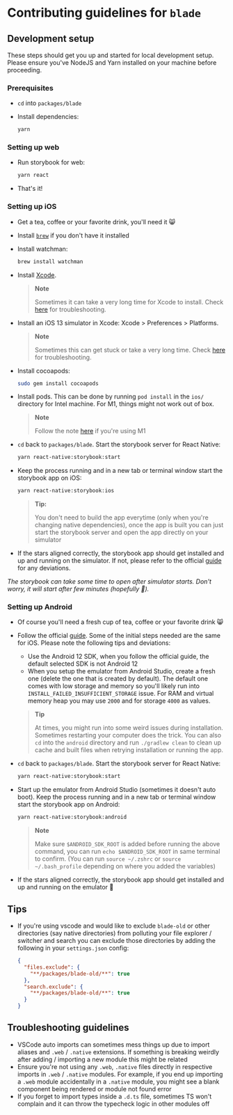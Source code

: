 # Contributing guidelines for `blade`

## Development setup

These steps should get you up and started for local development setup. Please ensure you've NodeJS and Yarn installed on your machine before proceeding.

### Prerequisites

- `cd` into `packages/blade`

- Install dependencies:

  ```sh
  yarn
  ```

### Setting up web

- Run storybook for web:

  ```sh
  yarn react
  ```

- That's it!

### Setting up iOS

- Get a tea, coffee or your favorite drink, you'll need it 😸

- Install [`brew`](https://brew.sh/) if you don't have it installed

- Install watchman:

  ```sh
  brew install watchman
  ```

- Install [Xcode](https://reactnative.dev/docs/environment-setup#xcode).

  > **Note**
  >
  > Sometimes it can take a very long time for Xcode to install. Check [here](https://apple.stackexchange.com/questions/427640/mac-app-store-xcode-download-stuck-at-installing) for troubleshooting.

- Install an iOS 13 simulator in Xcode: Xcode > Preferences > Platforms.

  > **Note**
  >
  > Sometimes this can get stuck or take a very long time. Check [here](https://stackoverflow.com/questions/29058229/download-xcode-simulator-directly) for troubleshooting.

- Install cocoapods:

  ```sh
  sudo gem install cocoapods
  ```

- Install pods. This can be done by running `pod install` in the `ios/` directory for Intel machine. For M1, things might not work out of box.

  > **Note**
  >
  > Follow the note [here](https://reactnative.dev/docs/environment-setup#cocoapods) if you're using M1

- `cd` back to `packages/blade`. Start the storybook server for React Native:

  ```sh
  yarn react-native:storybook:start
  ```

- Keep the process running and in a new tab or terminal window start the storybook app on iOS:

  ```sh
  yarn react-native:storybook:ios
  ```

  > **Tip:**
  >
  > You don't need to build the app everytime (only when you're changing native dependencies), once the app is built you can just start the storybook server and open the app directly on your simulator

- If the stars aligned correctly, the storybook app should get installed and up and running on the simulator. If not, please refer to the official [guide](https://reactnative.dev/docs/environment-setup) for any deviations. 

*The storybook can take some time to open after simulator starts. Don't worry, it will start after few minutes (hopefully 🤞).*

### Setting up Android

- Of course you'll need a fresh cup of tea, coffee or your favorite drink 😸

- Follow the official [guide](https://reactnative.dev/docs/environment-setup). Some of the initial steps needed are the same for iOS. Please note the following tips and deviations:

  - Use the Android 12 SDK, when you follow the official guide, the default selected SDK is not Android 12
  - When you setup the emulator from Android Studio, create a fresh one (delete the one that is created by default). The default one comes with low storage and memory so you'll likely run into `INSTALL_FAILED_INSUFFICIENT_STORAGE` issue. For RAM and virtual memory heap you may use `2000` and for storage `4000` as values.

  > **Tip**
  >
  > At times, you might run into some weird issues during installation. Sometimes restarting your computer does the trick. You can also `cd` into the `android` directory and run `./gradlew clean` to clean up cache and built files when retrying installation or running the app.

- `cd` back to `packages/blade`. Start the storybook server for React Native:

  ```sh
  yarn react-native:storybook:start
  ```

- Start up the emulator from Android Studio (sometimes it doesn't auto boot). Keep the process running and in a new tab or terminal window start the storybook app on Android:

  ```sh
  yarn react-native:storybook:android
  ```

  > **Note**
  >
  > Make sure `$ANDROID_SDK_ROOT` is added before running the above command, you can run `echo $ANDROID_SDK_ROOT` in same terminal to confirm. (You can run `source ~/.zshrc` or `source ~/.bash_profile` depending on where you added the variables)

- If the stars aligned correctly, the storybook app should get installed and up and running on the emulator 🎉

## Tips

- If you're using vscode and would like to exclude `blade-old` or other directories (say native directories) from polluting your file explorer / switcher and search you can exclude those directories by adding the following in your `settings.json` config:

  ```json
  {
    "files.exclude": {
      "**/packages/blade-old/**": true
    },
    "search.exclude": {
      "**/packages/blade-old/**": true
    }
  }
  ```

## Troubleshooting guidelines

- VSCode auto imports can sometimes mess things up due to import aliases and `.web` / `.native` extensions. If something is breaking weirdly after adding / importing a new module this might be related
- Ensure you're not using any `.web`, `.native` files directly in respective imports in `.web` / `.native` modules. For example, if you end up importing a `.web` module accidentally in a `.native` module, you might see a blank component being rendered or module not found error
- If you forget to import types inside a `.d.ts` file, sometimes TS won't complain and it can throw the typecheck logic in other modules off
